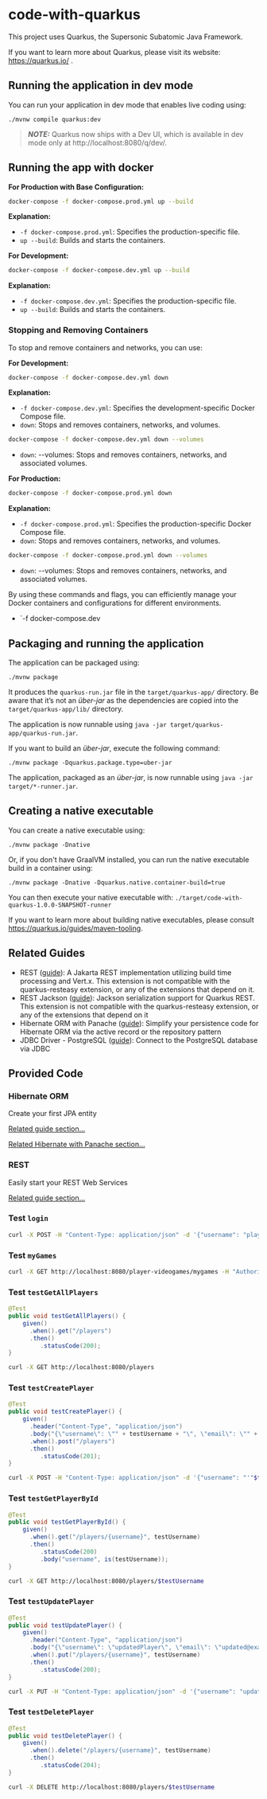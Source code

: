 # code-with-quarkus

This project uses Quarkus, the Supersonic Subatomic Java Framework.

If you want to learn more about Quarkus, please visit its website: https://quarkus.io/ .

## Running the application in dev mode

You can run your application in dev mode that enables live coding using:
```shell script
./mvnw compile quarkus:dev
```

> **_NOTE:_**  Quarkus now ships with a Dev UI, which is available in dev mode only at http://localhost:8080/q/dev/.

## Running the app with docker

**For Production with Base Configuration:**

```bash
docker-compose -f docker-compose.prod.yml up --build
```

**Explanation:**
- `-f docker-compose.prod.yml`: Specifies the production-specific file.
- `up --build`: Builds and starts the containers.

**For Development:**

```bash
docker-compose -f docker-compose.dev.yml up --build
```

**Explanation:**
- `-f docker-compose.dev.yml`: Specifies the production-specific file.
- `up --build`: Builds and starts the containers.

### **Stopping and Removing Containers**

To stop and remove containers and networks, you can use:

**For Development:**

```bash
docker-compose -f docker-compose.dev.yml down
```

**Explanation:**
- `-f docker-compose.dev.yml`: Specifies the development-specific Docker Compose file.
- `down`: Stops and removes containers, networks, and volumes.

```bash
docker-compose -f docker-compose.dev.yml down --volumes
```
- `down`: --volumes: Stops and removes containers, networks, and associated volumes.

**For Production:**

```bash
docker-compose -f docker-compose.prod.yml down
```

**Explanation:**
- `-f docker-compose.prod.yml`: Specifies the production-specific Docker Compose file.
- `down`: Stops and removes containers, networks, and volumes.

```bash
docker-compose -f docker-compose.prod.yml down --volumes
```
- `down`: --volumes: Stops and removes containers, networks, and associated volumes.

By using these commands and flags, you can efficiently manage your Docker containers and configurations for different environments.
- `-f docker-compose.dev


## Packaging and running the application

The application can be packaged using:
```shell script
./mvnw package
```
It produces the `quarkus-run.jar` file in the `target/quarkus-app/` directory.
Be aware that it’s not an _über-jar_ as the dependencies are copied into the `target/quarkus-app/lib/` directory.

The application is now runnable using `java -jar target/quarkus-app/quarkus-run.jar`.

If you want to build an _über-jar_, execute the following command:
```shell script
./mvnw package -Dquarkus.package.type=uber-jar
```

The application, packaged as an _über-jar_, is now runnable using `java -jar target/*-runner.jar`.

## Creating a native executable

You can create a native executable using: 
```shell script
./mvnw package -Dnative
```

Or, if you don't have GraalVM installed, you can run the native executable build in a container using: 
```shell script
./mvnw package -Dnative -Dquarkus.native.container-build=true
```

You can then execute your native executable with: `./target/code-with-quarkus-1.0.0-SNAPSHOT-runner`

If you want to learn more about building native executables, please consult https://quarkus.io/guides/maven-tooling.

## Related Guides

- REST ([guide](https://quarkus.io/guides/rest)): A Jakarta REST implementation utilizing build time processing and Vert.x. This extension is not compatible with the quarkus-resteasy extension, or any of the extensions that depend on it.
- REST Jackson ([guide](https://quarkus.io/guides/rest#json-serialisation)): Jackson serialization support for Quarkus REST. This extension is not compatible with the quarkus-resteasy extension, or any of the extensions that depend on it
- Hibernate ORM with Panache ([guide](https://quarkus.io/guides/hibernate-orm-panache)): Simplify your persistence code for Hibernate ORM via the active record or the repository pattern
- JDBC Driver - PostgreSQL ([guide](https://quarkus.io/guides/datasource)): Connect to the PostgreSQL database via JDBC

## Provided Code

### Hibernate ORM

Create your first JPA entity

[Related guide section...](https://quarkus.io/guides/hibernate-orm)

[Related Hibernate with Panache section...](https://quarkus.io/guides/hibernate-orm-panache)


### REST

Easily start your REST Web Services

[Related guide section...](https://quarkus.io/guides/getting-started-reactive#reactive-jax-rs-resources)


### Test `login`

```bash
curl -X POST -H "Content-Type: application/json" -d '{"username": "player2", "password": "password1"}' http://localhost:8080/auth/login
```


### Test `myGames`

```bash
curl -X GET http://localhost:8080/player-videogames/mygames -H "Authorization: Bearer TOKEN"
```


### Test `testGetAllPlayers`

```java
@Test
public void testGetAllPlayers() {
    given()
      .when().get("/players")
      .then()
         .statusCode(200);
}
```

```bash
curl -X GET http://localhost:8080/players
```

### Test `testCreatePlayer`

```java
@Test
public void testCreatePlayer() {
    given()
      .header("Content-Type", "application/json")
      .body("{\"username\": \"" + testUsername + "\", \"email\": \"" + testEmail + "\", \"password\": \"password123\"}")
      .when().post("/players")
      .then()
         .statusCode(201);
}
```

```bash
curl -X POST -H "Content-Type: application/json" -d '{"username": "'"$testUsername"'", "email": "'"$testEmail"'", "password": "password123", "role": "user"}' http://localhost:8080/players
```

### Test `testGetPlayerById`

```java
@Test
public void testGetPlayerById() {
    given()
      .when().get("/players/{username}", testUsername)
      .then()
         .statusCode(200)
         .body("username", is(testUsername));
}
```

```bash
curl -X GET http://localhost:8080/players/$testUsername
```

### Test `testUpdatePlayer`

```java
@Test
public void testUpdatePlayer() {
    given()
      .header("Content-Type", "application/json")
      .body("{\"username\": \"updatedPlayer\", \"email\": \"updated@example.com\", \"password\": \"newpassword\"}")
      .when().put("/players/{username}", testUsername)
      .then()
         .statusCode(200);
}
```

```bash
curl -X PUT -H "Content-Type: application/json" -d '{"username": "updatedPlayer", "email": "updated@example.com", "password": "newpassword"}' http://localhost:8080/players/$testUsername
```

### Test `testDeletePlayer`

```java
@Test
public void testDeletePlayer() {
    given()
      .when().delete("/players/{username}", testUsername)
      .then()
         .statusCode(204);
}
```

```bash
curl -X DELETE http://localhost:8080/players/$testUsername
```

